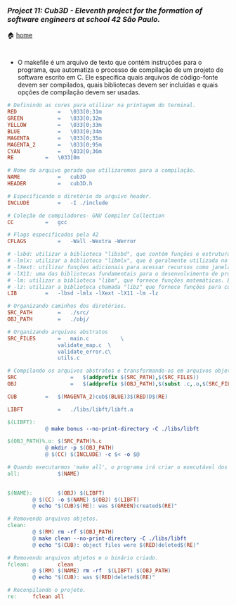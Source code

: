 ### _Project 11: Cub3D - Eleventh project for the formation of software engineers at school 42 São Paulo._

🏠 [home](https://github.com/Vinicius-Santoro/42-formation-lvl2-11.cub3d)

<h1></h1>

- O makefile é um arquivo de texto que contém instruções para o programa, que automatiza o processo de compilação de um projeto de software escrito em C. Ele especifica quais arquivos de código-fonte devem ser compilados, quais bibliotecas devem ser incluídas e quais opções de compilação devem ser usadas.

```Makefile
# Definindo as cores para utilizar na printagem do terminal.
RED 			=	\033[0;31m
GREEN 			=	\033[0;32m
YELLOW 			=	\033[0;33m
BLUE 			=	\033[0;34m
MAGENTA 		=	\033[0;35m
MAGENTA_2		=	\033[0;95m
CYAN 			=	\033[0;36m
RE 			=	\033[0m

# Nome do arquivo gerado que utilizaremos para a compilação.
NAME			=	cub3D
HEADER			=	cub3D.h

# Especificando o diretório do arquivo header.
INCLUDE			=	-I ./include

# Coleção de compiladores- GNU Compiler Collection
CC			=	gcc

# Flags especificadas pela 42
CFLAGS			=	-Wall -Wextra -Werror

# -lsbd: utilizar a biblioteca "libsbd", que contém funções e estruturas de dados a usadas pelo programa.
# -lmlx: utilizar a biblioteca "libmlx", que é geralmente utilizada no desenvolvimento de programas gráficos com a biblioteca gráfica MinilibX. Ela fornece uma interface simplificada para a biblioteca gráfica X11, permitindo acesso a recursos gráficos como janelas, imagens e eventos de entrada.
# -lXext: utilizar funções adicionais para acessar recursos como janelas transparentes, suporte a multi-tela e suporte ao protocolo X Shape
# -lX11: uma das bibliotecas fundamentais para o desenvolvimento de programas gráficos no ambiente Unix.
# -lm: utilizar a biblioteca "libm", que fornece funções matemáticas. Ela contém funções para realizar operações matemáticas como arredondamento, exponenciação, logaritmos, trigonometria e outras operações matemáticas básicas e avançadas. 
# -lz: utilizar a biblioteca chamada "libz" que fornece funções para compactar e descompactar dados.
LIB			=	-lbsd -lmlx -lXext -lX11 -lm -lz

# Organizando caminhos dos diretórios.
SRC_PATH		=	./src/
OBJ_PATH		=	./obj/

# Organizando arquivos abstratos
SRC_FILES		=	main.c			\
				validate_map.c	\
				validate_error.c\
				utils.c

# Compilando os arquivos abstratos e transformando-os em arquivos objetos.
SRC            		=	$(addprefix $(SRC_PATH),$(SRC_FILES))
OBJ            		=	$(addprefix $(OBJ_PATH),$(subst .c,.o,$(SRC_FILES)))

CUB			=	$(MAGENTA_2)cub$(BLUE)3$(RED)D$(RE)

LIBFT			=	./libs/libft/libft.a

$(LIBFT): 
			@ make bonus --no-print-directory -C ./libs/libft

$(OBJ_PATH)%.o:	$(SRC_PATH)%.c
			@ mkdir -p $(OBJ_PATH)
			@ $(CC) $(INCLUDE) -c $< -o $@

# Quando executarmos 'make all', o programa irá criar o executável dos arquivos definidos.
all:            $(NAME)
				

$(NAME):        $(OBJ) $(LIBFT)
		@ $(CC) -o $(NAME) $(OBJ) $(LIBFT)
		@ echo "$(CUB)$(RE): was $(GREEN)created$(RE)"

# Removendo arquivos objetos.
clean:
		@ $(RM) rm -rf $(OBJ_PATH)
		@ make clean --no-print-directory -C ./libs/libft
		@ echo "$(CUB): object files were $(RED)deleted$(RE)"

# Removendo arquivos objetos e o binário criado.
fclean:         clean
		@ $(RM) $(NAME) rm -rf  $(LIBFT) $(OBJ_PATH)
		@ echo "$(CUB): was $(RED)deleted$(RE)"

# Reconpilando o projeto.
re:		fclean all
```
